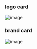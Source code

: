 ### logo card
![image](https://github.com/user-attachments/assets/3dec89cc-55a7-4c0a-9b85-8359397d438d)


### brand card
![image](https://github.com/user-attachments/assets/27d95313-6cd6-45f8-88bc-394cd0bd49dd)

